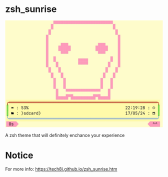 # zsh_sunrise

<img src="screenshot.jpg" alt="screenshot">

A zsh theme that will definitely enchance your experience

# Notice

For more info:
https://tech8i.github.io/zsh_sunrise.htm
